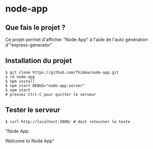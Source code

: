 # node-app

## Que fais le projet ?

Ce projet permet d'afficher "Node App" à l'aide de l'auto génération d'"express-generator"

## Installation du projet
```
$ git clone https://github.com/Thibma/node-app.git
$ cd node-app
$ npm install
$ npm start DEBUG="node-app:server"
$ npm start
# pressez Ctrl-C pour quitter le serveur 
```

## Tester le serveur
```$ curl http://localhost:3000/ # doit retourner le texte```

 "Node App

Welcome to Node App"